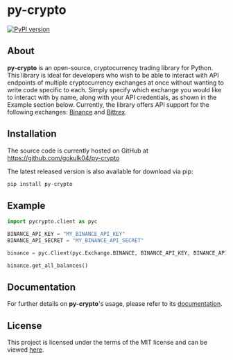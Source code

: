 # py-crypto
[![PyPI version](https://badge.fury.io/py/py-crypto.svg)](https://badge.fury.io/py/py-crypto)

## About
**py-crypto** is an open-source, cryptocurrency trading library for Python. This library is ideal for developers who wish to be able to interact with API endpoints of multiple cryptocurrency exchanges at once without wanting to write code specific to each. Simply specify which exchange you would like to interact with by name, along with your API credentials, as shown in the Example section below. Currently, the library offers API support for the following exchanges: [Binance](https://www.binance.com/) and [Bittrex](https://www.bittrex.com/).

## Installation
The source code is currently hosted on GitHub at https://github.com/gokulk04/py-crypto

The latest released version is also available for download via pip:
```python
pip install py-crypto
```

## Example

```python
import pycrypto.client as pyc

BINANCE_API_KEY = "MY_BINANCE_API_KEY"
BINANCE_API_SECRET = "MY_BINANCE_API_SECRET"

binance = pyc.Client(pyc.Exchange.BINANCE, BINANCE_API_KEY, BINANCE_API_SECRET)

binance.get_all_balances()
```

## Documentation
For further details on **py-crypto**'s usage, please refer to its [documentation](https://github.com/gokulk04/py-crypto/wiki).

## License
This project is licensed under the terms of the MIT license and can be viewed [here](https://github.com/gokulk04/py-crypto/blob/master/LICENSE).
